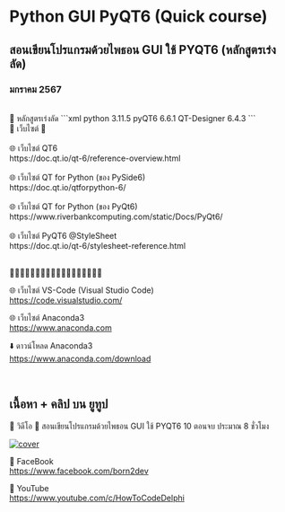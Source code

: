 # Python GUI PyQT6 (Quick course)
## สอนเขียนโปรแกรมด้วยไพธอน GUI ใช้ PYQT6 (หลักสูตรเร่งลัด)
### มกราคม 2567
<br />
📌 หลักสูตรเร่งลัด
```xml
python 3.11.5
pyQT6 6.6.1
QT-Designer 6.4.3
```



<br />
📌 เว็บไซต์ 📌<br>
<br />
🌐 เว็บไซต์ QT6<br />
https://doc.qt.io/qt-6/reference-overview.html
<br />
<br />
🌐 เว็บไซต์ QT for Python (ของ PySide6)<br />
https://doc.qt.io/qtforpython-6/
<br />
<br />
🌐 เว็บไซต์ QT for Python (ของ PyQt6)<br />
https://www.riverbankcomputing.com/static/Docs/PyQt6/
<br />
<br />
🌐 เว็บไซต์ PyQT6  @StyleSheet<br />
https://doc.qt.io/qt-6/stylesheet-reference.html
<br />
<br />

🔷🔷🔷🔷🔷🔷🔷🔷🔷🔷🔷🔷🔷🔷🔷🔷🔷🔷  

🌐 เว็บไซต์ VS-Code (Visual Studio Code)  \
https://code.visualstudio.com/  

🌐 เว็บไซต์ Anaconda3  \
https://www.anaconda.com

⬇️ ดาวน์โหลด Anaconda3  \
https://www.anaconda.com/download  


<br/>

## เนื้อหา + คลิป บน ยูทูป
🔷 วิดีโอ
📌 สอนเขียนโปรแกรมด้วยไพธอน GUI ใช้ PYQT6 10 ตอนจบ ประมาณ 8 ชั่วโมง<br>

[![cover](http://img.youtube.com/vi/j34CTwNw4No/0.jpg)](https://www.youtube.com/watch?v=j34CTwNw4No&list=PLyo_YyuVQpeUwCECO3d5e_J5CWtk9_cUX "Click to Play Video")


🔷 FaceBook  \
https://www.facebook.com/born2dev

🔷 YouTube  \
https://www.youtube.com/c/HowToCodeDelphi

